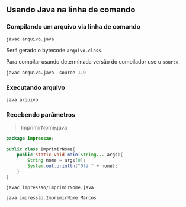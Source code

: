 ## Usando Java na linha de comando
  
### Compilando um arquivo via linha de comando

`javac arquivo.java`  
  
Será gerado o bytecode `arquivo.class`.  
  
Para compilar usando determinada versão do compilador use o `source`.  
  
`javac arquivo.java -source 1.9`

### Executando arquivo
  
`java arquivo`  
  
### Recebendo parâmetros
  
> ImprimirNome.java

```java
package impressao;

public class ImprimirNome{
    public static void main(String... args){
        String nome = args[0];
        System.out.println("Olá " + nome);
    }
}
```
  
`javac impressao/ImprimirNome.java`
  
`java impressao.ImprimirNome Marcos`
  
